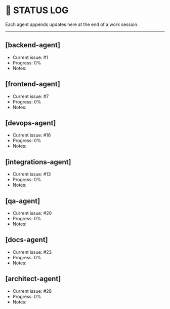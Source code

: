 # 🧠 STATUS LOG

Each agent appends updates here at the end of a work session.

---

## [backend-agent]
- Current issue: #1
- Progress: 0%
- Notes:

## [frontend-agent]
- Current issue: #7
- Progress: 0%
- Notes:

## [devops-agent]
- Current issue: #16
- Progress: 0%
- Notes:

## [integrations-agent]
- Current issue: #13
- Progress: 0%
- Notes:

## [qa-agent]
- Current issue: #20
- Progress: 0%
- Notes:

## [docs-agent]
- Current issue: #23
- Progress: 0%
- Notes:

## [architect-agent]
- Current issue: #28
- Progress: 0%
- Notes:
